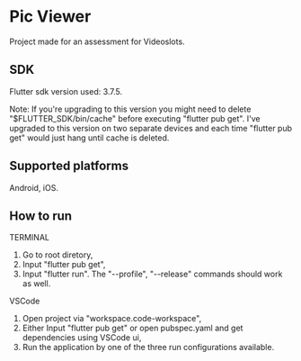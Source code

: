 # Pic Viewer
Project made for an assessment for Videoslots.

## SDK 
Flutter sdk version used: 3.7.5. 

Note:
If you're upgrading to this version you might need to delete "$FLUTTER_SDK/bin/cache" before executing "flutter pub get".
I've upgraded to this version on two separate devices and each time "flutter pub get" would just hang until cache is deleted.

## Supported platforms
Android, iOS.

## How to run

TERMINAL
1. Go to root diretory,
1. Input "flutter pub get",
2. Input "flutter run". The "--profile", "--release" commands should work as well.

VSCode
1. Open project via "workspace.code-workspace",
1. Either Input "flutter pub get" or open pubspec.yaml and get dependencies using VSCode ui,
2. Run the application by one of the three run configurations available.